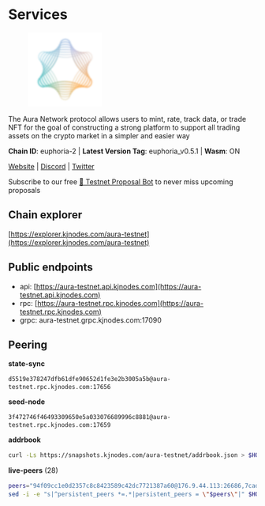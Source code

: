# Services

<figure><img src="https://raw.githubusercontent.com/kj89/cosmos-images/main/logos/aura.png" width="150" alt=""><figcaption></figcaption></figure>

The Aura Network protocol allows users to mint, rate, track data,  or trade NFT for the goal of constructing a strong platform to  support all trading assets on the crypto market in a simpler and easier way

**Chain ID**: euphoria-2 | **Latest Version Tag**: euphoria_v0.5.1 | **Wasm**: ON

[Website](https://aura.network) | [Discord](https://discord.gg/hpvF5QcWRf) | [Twitter](https://twitter.com/AuraNetworkHQ)



Subscribe to our free [🤖 Testnet Proposal Bot](https://t.me/kjnodes_testnet_proposal_bot) to never miss upcoming proposals


## Chain explorer
[https://explorer.kjnodes.com/aura-testnet](https://explorer.kjnodes.com/aura-testnet)

## Public endpoints

* api: [https://aura-testnet.api.kjnodes.com](https://aura-testnet.api.kjnodes.com)
* rpc: [https://aura-testnet.rpc.kjnodes.com](https://aura-testnet.rpc.kjnodes.com)
* grpc: aura-testnet.grpc.kjnodes.com:17090

## Peering

**state-sync**

```text
d5519e378247dfb61dfe90652d1fe3e2b3005a5b@aura-testnet.rpc.kjnodes.com:17656
```

**seed-node**

```text
3f472746f46493309650e5a033076689996c8881@aura-testnet.rpc.kjnodes.com:17659
```

**addrbook**
```bash
curl -Ls https://snapshots.kjnodes.com/aura-testnet/addrbook.json > $HOME/.aura/config/addrbook.json
```

**live-peers** (28)
```bash
peers="94f09cc1e0d2357c8c8423589c42dc7721387a60@176.9.44.113:26686,7cad1bcb2ad777dba21840832341f2ce14bae1a5@5.75.174.126:26656,d74774b137ce78a61ccbe9c30ff8ec8cb969247d@89.58.59.10:26656,1e9b7325e120a3d511eec20a3199c2218343fcd3@65.108.105.99:28656,b130852645cc3d7925cfccd14d97425a2260e7ec@65.109.82.106:19656,d5519e378247dfb61dfe90652d1fe3e2b3005a5b@65.109.68.190:17656,3152129889968fe62faca92c7dd95bae190c92e5@135.181.142.60:15602,38b49491b5eb8e4edb31e81acbadc42d50047a9e@66.206.2.162:27656,3d6b07bdb11754c8c8512525dac109d8bdee3857@65.21.53.39:7656,9df9e8307e3e671c9bcd1a23f0b73b45f2b8003d@65.109.88.251:35656,ab2b8330cd137984de0654561a31f461d8433424@88.99.3.158:21756,0770c2687cc34d59ca62270960d3ffcad6e42cf8@65.108.233.44:21656,4fba969fac7a67f3e6dedc3d54fdb9116382a6e0@65.21.94.31:26656,855b0ff76f5a80ab7f322e818263835d009de052@46.4.5.45:21756,705e3c2b2b554586976ed88bb27f68e4c4176a33@13.250.223.114:26656,21f7e0a082bb1f156f8efdf6b6d36f505605584b@65.108.192.123:43656,b2394ad608075aa405cdf4ab55e36376d93f7b1d@65.108.206.118:56656,b9243524f659f2ff56691a4b2919c3060b2bb824@13.214.5.1:26656,e3dbeeeb2dea9912610b92a436dfe3cb831a94e4@65.108.195.29:36126,241bd90cceab3ca7d5d4bcf79bca22c6255ec94b@135.148.233.0:26656,6ef01ca6714aa8127d1b21b5339909ca6319dae0@144.76.97.251:26776,bfef15bb8b4cbc4fb777aa33e75e6064cc1ba5bf@185.144.99.14:26656,fdcc8f1ca406213d79947c5f38920a085ed90c0f@144.202.72.17:26676,e874935eee84c8313dbb52ba497aed2d8d1f1245@65.108.237.231:27656,fb3d13cb2e8ad1a1cae7dc1f21c62411007df9f8@85.10.193.246:33656,bb3dfa0db9a72d6782cb5fa93ee95b9519683474@136.36.73.232:26676,e4d8765b82baf3f69c0dc6e5e0488705fa3ceddd@95.217.144.107:21756,7812205773ac30f3d47200ac2391c79896c60135@54.254.220.113:26656"
sed -i -e "s|^persistent_peers *=.*|persistent_peers = \"$peers\"|" $HOME/.aura/config/config.toml
```
